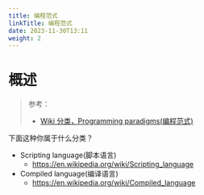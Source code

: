 ```yaml
---
title: 编程范式
linkTitle: 编程范式
date: 2023-11-30T13:11
weight: 2
---
```


# 概述

> 参考：
> 
> - [Wiki 分类，Programming paradigms(编程范式)](https://en.wikipedia.org/wiki/Category:Programming_paradigms)


下面这种你属于什么分类？

- Scripting language(脚本语言)
  - https://en.wikipedia.org/wiki/Scripting_language
- Compiled language(编译语言)
  - https://en.wikipedia.org/wiki/Compiled_language
